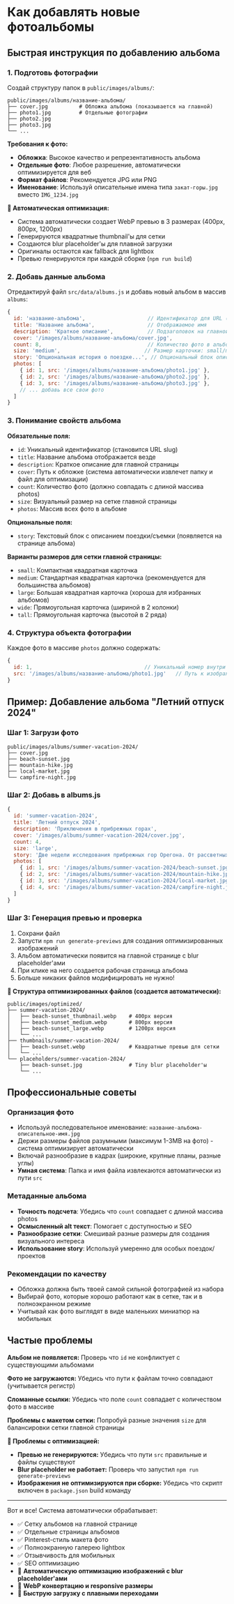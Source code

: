 # Как добавлять новые фотоальбомы

## Быстрая инструкция по добавлению альбома

### 1. Подготовь фотографии
Создай структуру папок в `public/images/albums/`:
```
public/images/albums/название-альбома/
├── cover.jpg          # Обложка альбома (показывается на главной)
├── photo1.jpg         # Отдельные фотографии
├── photo2.jpg
├── photo3.jpg
└── ...
```

**Требования к фото:**
- **Обложка**: Высокое качество и репрезентативность альбома
- **Отдельные фото**: Любое разрешение, автоматически оптимизируется для веб
- **Формат файлов**: Рекомендуется JPG или PNG
- **Именование**: Используй описательные имена типа `закат-горы.jpg` вместо `IMG_1234.jpg`

**🚀 Автоматическая оптимизация:**
- Система автоматически создает WebP превью в 3 размерах (400px, 800px, 1200px)
- Генерируются квадратные thumbnail'ы для сетки
- Создаются blur placeholder'ы для плавной загрузки
- Оригиналы остаются как fallback для lightbox
- Превью генерируются при каждой сборке (`npm run build`)

### 2. Добавь данные альбома
Отредактируй файл `src/data/albums.js` и добавь новый альбом в массив `albums`:

```javascript
{
  id: 'название-альбома',                    // Идентификатор для URL (используй kebab-case)
  title: 'Название альбома',                 // Отображаемое имя
  description: 'Краткое описание',           // Подзаголовок на главной странице
  cover: '/images/albums/название-альбома/cover.jpg',
  count: 8,                                  // Количество фото в альбоме
  size: 'medium',                           // Размер карточки: small/medium/large/wide/tall
  story: 'Опциональная история о поездке...', // Опциональный блок описания
  photos: [
    { id: 1, src: '/images/albums/название-альбома/photo1.jpg' },
    { id: 2, src: '/images/albums/название-альбома/photo2.jpg' },
    { id: 3, src: '/images/albums/название-альбома/photo3.jpg' },
    // ... добавь все свои фото
  ]
}
```

### 3. Понимание свойств альбома

**Обязательные поля:**
- `id`: Уникальный идентификатор (становится URL slug)
- `title`: Название альбома отображается везде
- `description`: Краткое описание для главной страницы
- `cover`: Путь к обложке (система автоматически извлечет папку и файл для оптимизации)
- `count`: Количество фото (должно совпадать с длиной массива photos)
- `size`: Визуальный размер на сетке главной страницы
- `photos`: Массив всех фото в альбоме

**Опциональные поля:**
- `story`: Текстовый блок с описанием поездки/съемки (появляется на странице альбома)

**Варианты размеров для сетки главной страницы:**
- `small`: Компактная квадратная карточка
- `medium`: Стандартная квадратная карточка (рекомендуется для большинства альбомов)
- `large`: Большая квадратная карточка (хороша для избранных альбомов)
- `wide`: Прямоугольная карточка (шириной в 2 колонки)
- `tall`: Прямоугольная карточка (высотой в 2 ряда)

### 4. Структура объекта фотографии
Каждое фото в массиве `photos` должно содержать:
```javascript
{
  id: 1,                                    // Уникальный номер внутри альбома
  src: '/images/albums/название-альбома/photo1.jpg'   // Путь к изображению (система автоматически извлечет папку и файл)
}
```

## Пример: Добавление альбома "Летний отпуск 2024"

### Шаг 1: Загрузи фото
```
public/images/albums/summer-vacation-2024/
├── cover.jpg
├── beach-sunset.jpg
├── mountain-hike.jpg
├── local-market.jpg
└── campfire-night.jpg
```

### Шаг 2: Добавь в albums.js
```javascript
{
  id: 'summer-vacation-2024',
  title: 'Летний отпуск 2024',
  description: 'Приключения в прибрежных горах',
  cover: '/images/albums/summer-vacation-2024/cover.jpg',
  count: 4,
  size: 'large',
  story: 'Две недели исследования прибрежных гор Орегона. От рассветных походов до местных фермерских рынков, эта поездка была посвящена воссоединению с природой и открытию скрытых жемчужин в стороне от проторенных дорог.',
  photos: [
    { id: 1, src: '/images/albums/summer-vacation-2024/beach-sunset.jpg' },
    { id: 2, src: '/images/albums/summer-vacation-2024/mountain-hike.jpg' },
    { id: 3, src: '/images/albums/summer-vacation-2024/local-market.jpg' },
    { id: 4, src: '/images/albums/summer-vacation-2024/campfire-night.jpg' }
  ]
}
```

### Шаг 3: Генерация превью и проверка
1. Сохрани файл
2. Запусти `npm run generate-previews` для создания оптимизированных изображений
3. Альбом автоматически появится на главной странице с blur placeholder'ами
4. При клике на него создается рабочая страница альбома
5. Больше никаких файлов модифицировать не нужно!

**📁 Структура оптимизированных файлов (создается автоматически):**
```
public/images/optimized/
├── summer-vacation-2024/
│   ├── beach-sunset_thumbnail.webp    # 400px версия
│   ├── beach-sunset_medium.webp       # 800px версия
│   ├── beach-sunset_large.webp        # 1200px версия
│   └── ...
├── thumbnails/summer-vacation-2024/
│   ├── beach-sunset.webp              # Квадратные превью для сетки
│   └── ...
└── placeholders/summer-vacation-2024/
    ├── beach-sunset.jpg               # Tiny blur placeholder'ы
    └── ...
```

## Профессиональные советы

### Организация фото
- Используй последовательное именование: `название-альбома-описательное-имя.jpg`
- Держи размеры файлов разумными (максимум 1-3MB на фото) - система оптимизирует автоматически
- Включай разнообразие в кадрах (широкие, крупные планы, разные углы)
- **Умная система**: Папка и имя файла извлекаются автоматически из пути `src`

### Метаданные альбома
- **Точность подсчета**: Убедись что `count` совпадает с длиной массива photos
- **Осмысленный alt текст**: Помогает с доступностью и SEO
- **Разнообразие сетки**: Смешивай разные размеры для создания визуального интереса
- **Использование story**: Используй умеренно для особых поездок/проектов

### Рекомендации по качеству
- Обложка должна быть твоей самой сильной фотографией из набора
- Выбирай фото, которые хорошо работают как в сетке, так и в полноэкранном режиме
- Учитывай как фото выглядят в виде маленьких миниатюр на мобильных

## Частые проблемы

**Альбом не появляется:** Проверь что `id` не конфликтует с существующими альбомами

**Фото не загружаются:** Убедись что пути к файлам точно совпадают (учитывается регистр)

**Сломанные ссылки:** Убедись что поле `count` совпадает с количеством фото в массиве

**Проблемы с макетом сетки:** Попробуй разные значения `size` для балансировки сетки главной страницы

**📁 Проблемы с оптимизацией:**
- **Превью не генерируются:** Убедись что пути `src` правильные и файлы существуют
- **Blur placeholder не работает:** Проверь что запустил `npm run generate-previews`
- **Изображения не оптимизируются при сборке:** Убедись что скрипт включен в `package.json` build команду

---

Вот и все! Система автоматически обрабатывает:
- ✅ Сетку альбомов на главной странице
- ✅ Отдельные страницы альбомов
- ✅ Pinterest-стиль макета фото
- ✅ Полноэкранную галерею lightbox
- ✅ Отзывчивость для мобильных
- ✅ SEO оптимизацию
- 🚀 **Автоматическую оптимизацию изображений с blur placeholder'ами**
- 🚀 **WebP конвертацию и responsive размеры**
- 🚀 **Быструю загрузку с плавными переходами** 